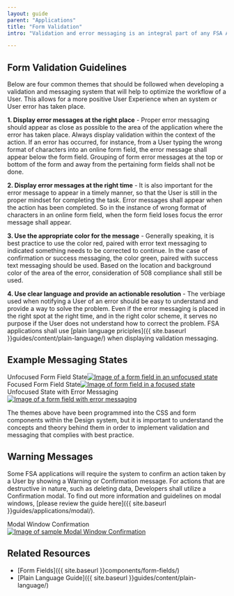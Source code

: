 ```yaml
---
layout: guide
parent: "Applications"
title: "Form Validation"
intro: "Validation and error messaging is an integral part of any FSA Application and efficient workflow for a User. The below guidelines shall be followed."

---
```


## Form Validation Guidelines

Below are four common themes that should be followed when developing a validation and messaging system that will help to optimize the workflow of a User. This allows for a more positive User Experience when an system or User error has taken place.

__1. Display error messages at the right place__ - Proper error messaging should appear as close as possible to the area of the application where the error has taken place. Always display validation within the context of the action. If an error has occurred, for instance, from a User typing the wrong format of characters into an online form field, the error message shall appear below the form field. Grouping of form error messages at the top or bottom of the form and away from the pertaining form fields shall not be done.

__2. Display error messages at the right time__ - It is also important for the error message to appear in a timely manner, so that the User is still in the proper mindset for completing the task. Error messages shall appear when the action has been completed. So in the instance of wrong format of characters in an online form field, when the form field loses focus the error message shall appear.

__3. Use the appropriate color for the message__ - Generally speaking, it is best practice to use the color red, paired with error text messaging to indicated something needs to be corrected to continue. In the case of confirmation or success messaging, the color green, paired with success text messaging should be used. Based on the location and background color of the area of the error, consideration of 508 compliance shall still be used.

__4. Use clear language and provide an actionable resolution__ - The verbiage used when notifying a User of an error should be easy to understand and provide a way to solve the problem. Even if the error messaging is placed in the right spot at the right time, and in the right color scheme, it serves no purpose if the User does not understand how to correct the problem. FSA applications shall use [plain language priciples]({{ site.baseurl }}guides/content/plain-language/) when displaying validation messaging.


## Example Messaging States

<caption>Unfocused Form Field State</caption><a href="{{ site.baseurl }}img/subcategories/applications/error-1.jpg" target="_blank"><img src="{{ site.baseurl }}img/subcategories/applications/error-1.jpg" alt="Image of a form field in an unfocused state"></a>

<caption>Focused Form Field State</caption><a href="{{ site.baseurl }}img/subcategories/applications/error-2.jpg" target="_blank"><img src="{{ site.baseurl }}img/subcategories/applications/error-2.jpg" alt="Image of form field in a focused state"></a>

<caption>Unfocused State with Error Messaging</caption><a href="{{ site.baseurl }}img/subcategories/applications/error-3.jpg" target="_blank"><img src="{{ site.baseurl }}img/subcategories/applications/error-3.jpg" alt="Image of a form field with error messaging"></a>


The themes above have been programmed into the CSS and form components within the Design system, but it is important to understand the concepts and theory behind them in order to implement validation and messaging that complies with best practice.

## Warning Messages

Some FSA applications will require the system to confirm an action taken by a User by showing a Warning or Confirmation message. For actions that are destructive in nature, such as deleting data, Developers shall utilize a Confirmation modal. To find out more information and guidelines on modal windows, [please review the guide here]({{ site.baseurl }}guides/applications/modal/).

<caption>Modal Window Confirmation</caption>
<a href="{{ site.baseurl }}img/subcategories/applications/modal-sample2.jpg" target="_blank"><img src="{{ site.baseurl }}img/subcategories/applications/modal-sample2.jpg" alt="Image of sample Modal Window Confirmation"></a>

## Related Resources

 * [Form Fields]({{ site.baseurl }}components/form-fields/)
 * [Plain Language Guide]({{ site.baseurl }}guides/content/plain-language/)
